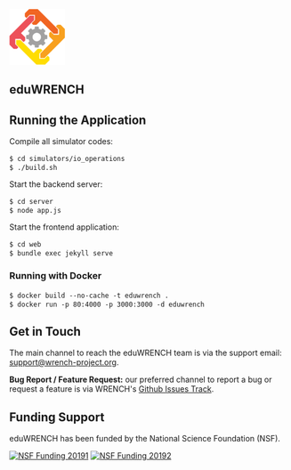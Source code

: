 
<img src="web/assets/wrench_logo.png" width="100" />

## eduWRENCH

## Running the Application

Compile all simulator codes:

```
$ cd simulators/io_operations
$ ./build.sh
```

Start the backend server:

```
$ cd server
$ node app.js
```

Start the frontend application:

```
$ cd web
$ bundle exec jekyll serve
```

### Running with Docker

```
$ docker build --no-cache -t eduwrench .
$ docker run -p 80:4000 -p 3000:3000 -d eduwrench
```

## Get in Touch

The main channel to reach the eduWRENCH team is via the support email:
[support@wrench-project.org](mailto:support@wrench-project.org).

**Bug Report / Feature Request:** our preferred channel to report a bug or request a feature is via
WRENCH's [Github Issues Track](https://github.com/wrench-project/eduwrench/issues).

## Funding Support

eduWRENCH has been funded by the National Science Foundation (NSF).

[![NSF Funding 20191][nsf-20191-badge]][nsf-20191-link]
[![NSF Funding 20192][nsf-20192-badge]][nsf-20192-link]

[nsf-20191-badge]:          https://img.shields.io/badge/NSF-1923539-blue
[nsf-20191-link]:           https://nsf.gov/awardsearch/showAward?AWD_ID=1923539
[nsf-20192-badge]:          https://img.shields.io/badge/NSF-1923621-blue
[nsf-20192-link]:           https://nsf.gov/awardsearch/showAward?AWD_ID=1923621
